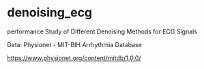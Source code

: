 # denoising_ecg
performance Study of Different Denoising Methods for ECG Signals

Data: Physionet - MIT-BIH Arrhythmia Database

https://www.physionet.org/content/mitdb/1.0.0/
